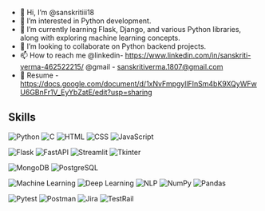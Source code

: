 - 👋 Hi, I’m @sanskritiii18
- 👀 I’m interested  in Python development.
- 🌱 I’m currently learning Flask, Django, and various Python libraries, along with exploring machine learning concepts.
- 💞️ I’m looking to collaborate on Python backend projects.
- 📫 How to reach me @linkedin- https://www.linkedin.com/in/sanskriti-verma-462522215/
                      @gmail - sanskritiverma.1807@gmail.com
- 📝 Resume - https://docs.google.com/document/d/1xNvFmpgyllFInSm4bK9XQyWFwU6GBnFr1V_EyYbZatE/edit?usp=sharing
## Skills
![Python](https://img.shields.io/badge/Python-3776AB?style=for-the-badge&logo=python&logoColor=white)
![C](https://img.shields.io/badge/C-00599C?style=for-the-badge&logo=c&logoColor=white)
![HTML](https://img.shields.io/badge/HTML5-E34F26?style=for-the-badge&logo=html5&logoColor=white)
![CSS](https://img.shields.io/badge/CSS3-1572B6?style=for-the-badge&logo=css3&logoColor=white)
![JavaScript](https://img.shields.io/badge/JavaScript-F7DF1E?style=for-the-badge&logo=javascript&logoColor=black)

![Flask](https://img.shields.io/badge/Flask-000000?style=for-the-badge&logo=flask&logoColor=white)
![FastAPI](https://img.shields.io/badge/FastAPI-009688?style=for-the-badge&logo=fastapi&logoColor=white)
![Streamlit](https://img.shields.io/badge/Streamlit-FF4B4B?style=for-the-badge&logo=streamlit&logoColor=white)
![Tkinter](https://img.shields.io/badge/Tkinter-FFB000?style=for-the-badge&logo=python&logoColor=white)

![MongoDB](https://img.shields.io/badge/MongoDB-47A248?style=for-the-badge&logo=mongodb&logoColor=white)
![PostgreSQL](https://img.shields.io/badge/PostgreSQL-336791?style=for-the-badge&logo=postgresql&logoColor=white)

![Machine Learning](https://img.shields.io/badge/Machine%20Learning-FF6F00?style=for-the-badge&logo=tensorflow&logoColor=white)
![Deep Learning](https://img.shields.io/badge/Deep%20Learning-FF1493?style=for-the-badge&logo=pytorch&logoColor=white)
![NLP](https://img.shields.io/badge/NLP-800080?style=for-the-badge&logo=openai&logoColor=white)
![NumPy](https://img.shields.io/badge/NumPy-013243?style=for-the-badge&logo=numpy&logoColor=white)
![Pandas](https://img.shields.io/badge/Pandas-150458?style=for-the-badge&logo=pandas&logoColor=white)

![Pytest](https://img.shields.io/badge/Pytest-0A9EDC?style=for-the-badge&logo=pytest&logoColor=white)
![Postman](https://img.shields.io/badge/Postman-FF6C37?style=for-the-badge&logo=postman&logoColor=white)
![Jira](https://img.shields.io/badge/Jira-0052CC?style=for-the-badge&logo=jira&logoColor=white)
![TestRail](https://img.shields.io/badge/TestRail-009688?style=for-the-badge&logo=data:image/svg+xml;base64,PHN2ZyBmaWxsPSIjZmZmIiB4bWxucz0iaHR0cDovL3d3dy53My5vcmcvMjAwMC9zdmciIHdpZHRoPSIxNiIgaGVpZ2h0PSIxNiI+PHJlY3QgeD0iMyIgeT0iMyIgd2lkdGg9IjEwIiBoZWlnaHQ9IjEwIiBmaWxsPSIjZmZmIi8+PHJlY3Qgd2lkdGg9IjE2IiBoZWlnaHQ9IjMiIGZpbGw9IiMwMDk2ODgiLz48L3N2Zz4=&logoColor=white)


<!---
sanskritiii18/sanskritiii18 is a ✨ special ✨ repository because its `README.md` (this file) appears on your GitHub profile.
You can click the Preview link to take a look at your changes.
--->

